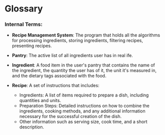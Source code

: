 # Glossary

### Internal Terms:
* __Recipe Management System__: The program that holds all the algorithms for processing ingredients, storing ingredients, filtering recipes, presenting recipes.


* __Pantry__: The active list of all ingredients user has in real ife.


* __Ingredient__: A food item in the user's pantry that contains the name of the ingredient, the quantity the user has of it, the unit it's measured in, and the dietary tags associated with the food.


* __Recipe__: A set of instructions that includes:
  * Ingredients: A list of items required to prepare a dish, including quantities and units.
  * Preparation Steps: Detailed instructions on how to combine the ingredients, cooking methods, and any additional information necessary for the successful creation of the dish.
  * Other information such as serving size, cook time, and a short description.
